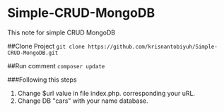 # Simple-CRUD-MongoDB
This note for simple CRUD MongoDB

##Clone Project
```git clone https://github.com/krisnantobiyuh/Simple-CRUD-MongoDB.git```

##Run comment
```composer update```

###Following this steps
1. Change $url value in file index.php. corresponding your uRL.
2. Change DB "cars" with your name database.

